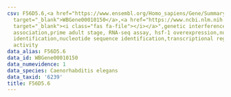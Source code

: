 ```yaml
---
csv: F56D5.6,<a href="https://www.ensembl.org/Homo_sapiens/Gene/Summary?db=core;g=WBGene00010150"
  target="_blank">WBGene00010150</a>,<a href="https://www.ncbi.nlm.nih.gov/pubmed/30894454"
  target="_blank"><i class="fas fa-file"></i></a>",genetic interference,functional
  association,prime adult stage, RNA-seq assay, hsf-1 overexpression,nucleotide sequence
  identification,nucleotide sequence identification,transcriptional regulation,up-regulates
  activity
data_alias: F56D5.6
data_id: WBGene00010150
data_numevidence: 1
data_species: Caenorhabditis elegans
data_taxid: '6239'
title: F56D5.6
---
```

